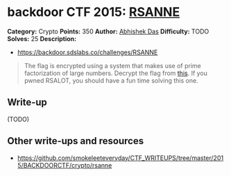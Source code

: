 # backdoor CTF 2015: [RSANNE](https://backdoor.sdslabs.co/challenges/RSANNE)

**Category:** Crypto
**Points:** 350
**Author:** [Abhishek Das](https://backdoor.sdslabs.co/users/abhshkdz)
**Difficulty:** TODO
**Solves:** 25
**Description:** 

* <https://backdoor.sdslabs.co/challenges/RSANNE>

> The flag is encrypted using a system that makes use of prime factorization of large numbers. Decrypt the flag from [this](http://hack.bckdr.in/RSANNE.tar.gz). If you pwned RSALOT, you should have a fun time solving this one.

## Write-up

(TODO)

## Other write-ups and resources

* <https://github.com/smokeleeteveryday/CTF_WRITEUPS/tree/master/2015/BACKDOORCTF/crypto/rsanne>